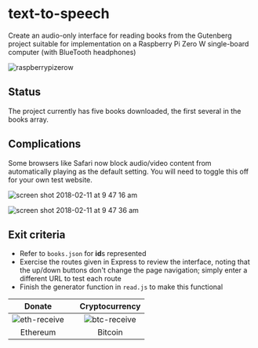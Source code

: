 # text-to-speech
Create an audio-only interface for reading books from the Gutenberg project suitable for implementation on a Raspberry Pi Zero W single-board computer (with BlueTooth headphones)

![raspberrypizerow](https://user-images.githubusercontent.com/15971213/36076622-7da7ac18-0f13-11e8-8622-d6aa1ec3bf5a.jpg)

## Status
The project currently has five books downloaded, the first several in the books array.

## Complications
Some browsers like Safari now block audio/video content from automatically playing as the default setting. You will need to toggle this off for your own test website.

![screen shot 2018-02-11 at 9 47 16 am](https://user-images.githubusercontent.com/15971213/36076626-8efaf3bc-0f13-11e8-8b28-991760d65e75.png)

![screen shot 2018-02-11 at 9 47 36 am](https://user-images.githubusercontent.com/15971213/36076629-9cb67594-0f13-11e8-9de2-5ea2cfa7b2c9.png)

## Exit criteria
* Refer to `books.json` for **id**s represented
* Exercise the routes given in Express to review the interface, noting that the up/down buttons don't change the page navigation; simply enter a different URL to test each route
* Finish the generator function in `read.js` to make this functional

|Donate||Cryptocurrency|
|:-----:|---|:--------:|
| ![eth-receive](https://user-images.githubusercontent.com/15971213/40564950-932d4d10-601f-11e8-90f0-459f8b32f01c.png) || ![btc-receive](https://user-images.githubusercontent.com/15971213/40564971-a2826002-601f-11e8-8d5e-eeb35ab53300.png) |
|Ethereum||Bitcoin|
